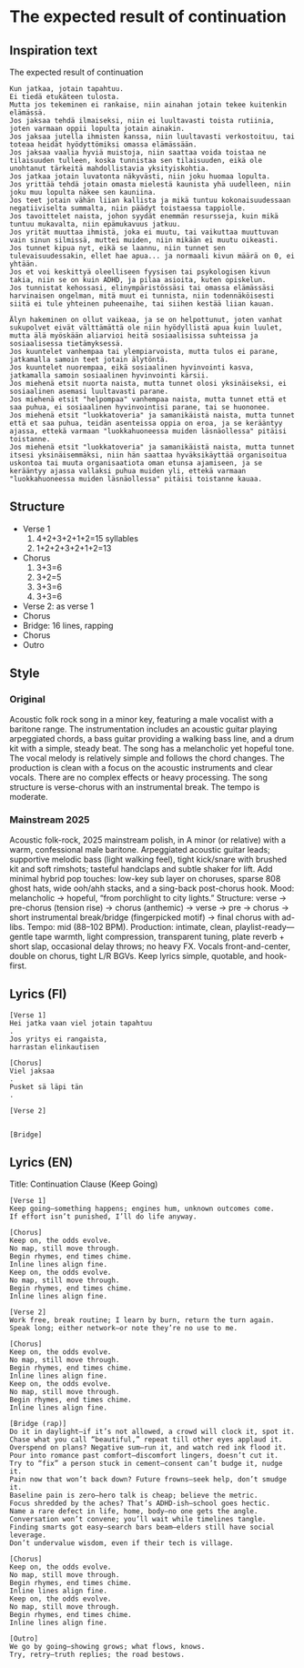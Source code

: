 # The expected result of continuation

## Inspiration text
The expected result of continuation

```
Kun jatkaa, jotain tapahtuu.
Ei tiedä etukäteen tulosta.
Mutta jos tekeminen ei rankaise, niin ainahan jotain tekee kuitenkin elämässä.
Jos jaksaa tehdä ilmaiseksi, niin ei luultavasti toista rutiinia, joten varmaan oppii lopulta jotain ainakin.
Jos jaksaa jutella ihmisten kanssa, niin luultavasti verkostoituu, tai toteaa heidät hyödyttömiksi omassa elämässään.
Jos jaksaa vaalia hyviä muistoja, niin saattaa voida toistaa ne tilaisuuden tulleen, koska tunnistaa sen tilaisuuden, eikä ole unohtanut tärkeitä mahdollistavia yksityiskohtia.
Jos jatkaa jotain luvatonta näkyvästi, niin joku huomaa lopulta.
Jos yrittää tehdä jotain omasta mielestä kaunista yhä uudelleen, niin joku muu lopulta näkee sen kauniina.
Jos teet jotain vähän liian kallista ja mikä tuntuu kokonaisuudessaan negatiiviselta summalta, niin päädyt toistaessa tappiolle.
Jos tavoittelet naista, johon syydät enemmän resursseja, kuin mikä tuntuu mukavalta, niin epämukavuus jatkuu.
Jos yrität muuttaa ihmistä, joka ei muutu, tai vaikuttaa muuttuvan vain sinun silmissä, muttei muiden, niin mikään ei muutu oikeasti.
Jos tunnet kipua nyt, eikä se laannu, niin tunnet sen tulevaisuudessakin, ellet hae apua... ja normaali kivun määrä on 0, ei yhtään.
Jos et voi keskittyä oleelliseen fyysisen tai psykologisen kivun takia, niin se on kuin ADHD, ja pilaa asioita, kuten opiskelun.
Jos tunnistat kehossasi, elinympäristössäsi tai omassa elämässäsi harvinaisen ongelman, mitä muut ei tunnista, niin todennäköisesti siitä ei tule yhteinen puheenaihe, tai siihen kestää liian kauan.

Älyn hakeminen on ollut vaikeaa, ja se on helpottunut, joten vanhat sukupolvet eivät välttämättä ole niin hyödyllistä apua kuin luulet, mutta älä myöskään aliarvioi heitä sosiaalisissa suhteissa ja sosiaalisessa tietämyksessä.
Jos kuuntelet vanhempaa tai ylempiarvoista, mutta tulos ei parane, jatkamalla samoin teet jotain älytöntä.
Jos kuuntelet nuorempaa, eikä sosiaalinen hyvinvointi kasva, jatkamalla samoin sosiaalinen hyvinvointi kärsii.
Jos miehenä etsit nuorta naista, mutta tunnet olosi yksinäiseksi, ei sosiaalinen asemasi luultavasti parane.
Jos miehenä etsit "helpompaa" vanhempaa naista, mutta tunnet että et saa puhua, ei sosiaalinen hyvinvointisi parane, tai se huononee.
Jos miehenä etsit "luokkatoveria" ja samanikäistä naista, mutta tunnet että et saa puhua, teidän asenteissa oppia on eroa, ja se kerääntyy ajassa, ettekä varmaan "luokkahuoneessa muiden läsnäollessa" pitäisi toistanne.
Jos miehenä etsit "luokkatoveria" ja samanikäistä naista, mutta tunnet itsesi yksinäisemmäksi, niin hän saattaa hyväksikäyttää organisoitua uskontoa tai muuta organisaatiota oman etunsa ajamiseen, ja se kerääntyy ajassa vallaksi puhua muiden yli, ettekä varmaan "luokkahuoneessa muiden läsnäollessa" pitäisi toistanne kauaa.
```

## Structure
- Verse 1
	1. 4+2+3+2+1+2=15 syllables
	2. 1+2+2+3+2+1+2=13
- Chorus
	1. 3+3=6
	2. 3+2=5
	3. 3+3=6
	4. 3+3=6
- Verse 2: as verse 1
- Chorus
- Bridge: 16 lines, rapping
- Chorus
- Outro

## Style
### Original
Acoustic folk rock song in a minor key, featuring a male vocalist with a baritone range. The instrumentation includes an acoustic guitar playing arpeggiated chords, a bass guitar providing a walking bass line, and a drum kit with a simple, steady beat. The song has a melancholic yet hopeful tone. The vocal melody is relatively simple and follows the chord changes. The production is clean with a focus on the acoustic instruments and clear vocals. There are no complex effects or heavy processing. The song structure is verse-chorus with an instrumental break. The tempo is moderate.

### Mainstream 2025
Acoustic folk-rock, 2025 mainstream polish, in A minor (or relative) with a warm, confessional male baritone. Arpeggiated acoustic guitar leads; supportive melodic bass (light walking feel), tight kick/snare with brushed kit and soft rimshots; tasteful handclaps and subtle shaker for lift. Add minimal hybrid pop touches: low-key sub layer on choruses, sparse 808 ghost hats, wide ooh/ahh stacks, and a sing-back post-chorus hook. Mood: melancholic → hopeful, “from porchlight to city lights.” Structure: verse → pre-chorus (tension rise) → chorus (anthemic) → verse → pre → chorus → short instrumental break/bridge (fingerpicked motif) → final chorus with ad-libs. Tempo: mid (88–102 BPM). Production: intimate, clean, playlist-ready—gentle tape warmth, light compression, transparent tuning, plate reverb + short slap, occasional delay throws; no heavy FX. Vocals front-and-center, double on chorus, tight L/R BGVs. Keep lyrics simple, quotable, and hook-first.


## Lyrics (FI)
```
[Verse 1]
Hei jatka vaan viel jotain tapahtuu
.
Jos yritys ei rangaista,
harrastan elinkautisen

[Chorus]
Viel jaksaa
.
Pusket sä läpi tän
.

[Verse 2]


[Bridge]

```

## Lyrics (EN)
Title: Continuation Clause (Keep Going)
```
[Verse 1]
Keep going—something happens; engines hum, unknown outcomes come.
If effort isn’t punished, I’ll do life anyway.

[Chorus]
Keep on, the odds evolve.
No map, still move through.
Begin rhymes, end times chime.
Inline lines align fine.
Keep on, the odds evolve.
No map, still move through.
Begin rhymes, end times chime.
Inline lines align fine.

[Verse 2]
Work free, break routine; I learn by burn, return the turn again.
Speak long; either network—or note they’re no use to me.

[Chorus]
Keep on, the odds evolve.
No map, still move through.
Begin rhymes, end times chime.
Inline lines align fine.
Keep on, the odds evolve.
No map, still move through.
Begin rhymes, end times chime.
Inline lines align fine.

[Bridge (rap)]
Do it in daylight—if it’s not allowed, a crowd will clock it, spot it.
Chase what you call “beautiful,” repeat till other eyes applaud it.
Overspend on plans? Negative sum—run it, and watch red ink flood it.
Pour into romance past comfort—discomfort lingers, doesn’t cut it.
Try to “fix” a person stuck in cement—consent can’t budge it, nudge it.
Pain now that won’t back down? Future frowns—seek help, don’t smudge it.
Baseline pain is zero—hero talk is cheap; believe the metric.
Focus shredded by the aches? That’s ADHD-ish—school goes hectic.
Name a rare defect in life, home, body—no one gets the angle.
Conversation won’t convene; you’ll wait while timelines tangle.
Finding smarts got easy—search bars beam—elders still have social leverage.
Don’t undervalue wisdom, even if their tech is village.

[Chorus]
Keep on, the odds evolve.
No map, still move through.
Begin rhymes, end times chime.
Inline lines align fine.
Keep on, the odds evolve.
No map, still move through.
Begin rhymes, end times chime.
Inline lines align fine.

[Outro]
We go by going—showing grows; what flows, knows.
Try, retry—truth replies; the road bestows.
```
